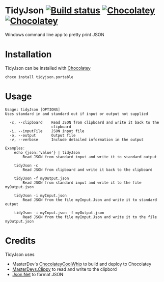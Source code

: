 # TidyJson [![Build status](https://ci.appveyor.com/api/projects/status/7pfj1a3n0c8k51yv/branch/master?svg=true)](https://ci.appveyor.com/project/jquintus/tidyjson/branch/master) [![Chocolatey](https://img.shields.io/chocolatey/dt/scriptcs.svg?style=flat-square)](https://chocolatey.org/packages/TidyJson.portable) [![Chocolatey](https://img.shields.io/chocolatey/v/git.svg?style=flat-square)](https://chocolatey.org/packages/TidyJson.portable)

Windows command line app to pretty print JSON 

# Installation
TidyJson can be installed with [Chocolatey](https://chocolatey.org/)

    choco install tidyjson.portable

# Usage
    Usage: tidyJson [OPTIONS]
    Uses standard in and standard out if input or output not supplied

      -c, --clipboard    Read JSON from clipboard and write it back to the
                         clipboard
      -i, --inputFile    JSON input file
      -o, --output       Output file
      -v, --verbose      Include detailed information in the output

    Examples:
        echo {json:'value'} | tidyJson
            Read JSON from standard input and write it to standard output

        tidyJson -c
            Read JSON from clipboard and write it back to the clipboard

        tidyJson -f myOutput.json
            Read JSON from standard input and write it to the file myOutput.json

        tidyJson -i myInput.json
            Read JSON from the file myInput.Json and write it to standard output

        tidyJson -i myInput.json -f myOutput.json
            Read JSON from the file myInput.Json and write it to the file myOutput.json

# Credits

TidyJson uses 

* MasterDev's [ChocolateyCoolWhip](https://github.com/MasterDevs/ChocolateyCoolWhip) to build and deploy to Chocolatey
* [MasterDevs.Clippy](https://github.com/MasterDevs/Clippy) to read and write to the clipbord
* [Json.Net](http://www.newtonsoft.com/json) to format JSON